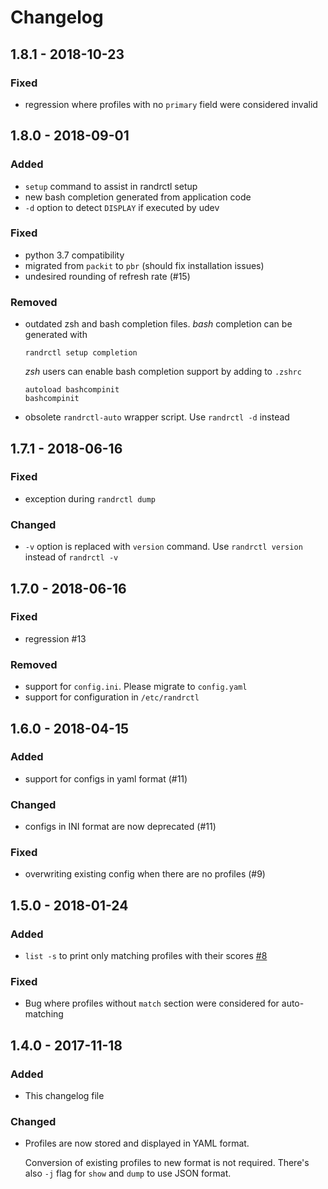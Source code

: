 # Changelog

## 1.8.1 - 2018-10-23

### Fixed

- regression where profiles with no `primary` field were considered invalid

## 1.8.0 - 2018-09-01

### Added

- `setup` command to assist in randrctl setup
- new bash completion generated from application code
- `-d` option to detect `DISPLAY` if executed by udev

### Fixed

- python 3.7 compatibility
- migrated from `packit` to `pbr` (should fix installation issues)
- undesired rounding of refresh rate (#15)

### Removed

- outdated zsh and bash completion files. _bash_ completion can be generated with
    ```
    randrctl setup completion
    ```
  _zsh_ users can enable bash completion support by adding to `.zshrc`
    ```
    autoload bashcompinit
    bashcompinit
    ```
- obsolete `randrctl-auto` wrapper script. Use `randrctl -d` instead

## 1.7.1 - 2018-06-16

### Fixed

- exception during `randrctl dump`

### Changed

- `-v` option is replaced with `version` command. Use `randrctl version` instead of `randrctl -v`

## 1.7.0 - 2018-06-16

### Fixed
- regression #13

### Removed

- support for `config.ini`. Please migrate to `config.yaml`
- support for configuration in `/etc/randrctl`

## 1.6.0 - 2018-04-15

### Added

- support for configs in yaml format (#11)

### Changed

- configs in INI format are now deprecated (#11)

### Fixed

- overwriting existing config when there are no profiles (#9)

## 1.5.0 - 2018-01-24

### Added

- `list -s` to print only matching profiles with their scores [#8](https://github.com/edio/randrctl/pull/8)

### Fixed

- Bug where profiles without `match` section were considered for auto-matching

## 1.4.0 - 2017-11-18

### Added

- This changelog file

### Changed

- Profiles are now stored and displayed in YAML format.

  Conversion of existing profiles to new format is not required.
  There's also `-j` flag for `show` and `dump` to use JSON format.
